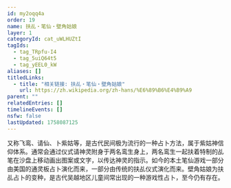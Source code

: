 ```yaml
---
id: my2oqq4a
order: 19
name: 扶乩・笔仙・壁角姑娘
layer: 1
categoryId: cat_uWLHUZtI
tagIds:
  - tag_TRpfu-I4
  - tag_5uiQ64t5
  - tag_yEEL0_kW
aliases: []
titledLinks:
  - title: "相关链接: 扶乩・笔仙・壁角姑娘"
    url: https://zh.wikipedia.org/zh-hans/%E6%89%B6%E4%B9%A9
parent: ""
relatedEntries: []
timelineEvents: []
nsfw: false
lastUpdated: 1758087125
---
```


又称飞鸾、请仙、卜紫姑等，是古代民间极为流行的一种占卜方法，属于紫姑神信仰体系。通常会通过仪式请神灵附身于两名鸾生身上，两名鸾生一起扶着特制的乩笔在沙盘上移动画出图案或文字，以传达神灵的指示。如今的本土笔仙游戏一部分由美国的通灵板占卜演化而来，一部分由传统的扶乩仪式演化而来。壁角姑娘为扶乩占卜的变种，是古代吴越地区儿童间常出现的一种游戏性占卜，至今仍有存在。